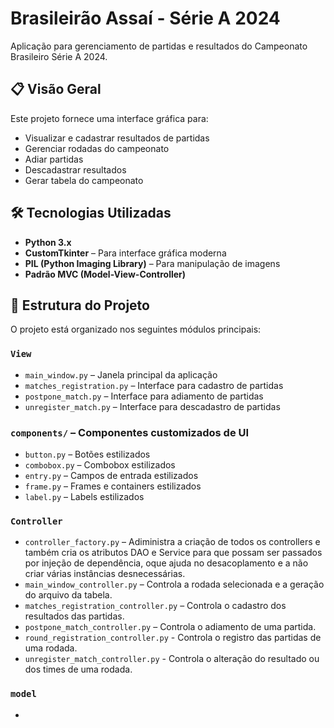 # Brasileirão Assaí - Série A 2024

Aplicação para gerenciamento de partidas e resultados do Campeonato Brasileiro Série A 2024.

## 📋 Visão Geral

Este projeto fornece uma interface gráfica para:

- Visualizar e cadastrar resultados de partidas  
- Gerenciar rodadas do campeonato  
- Adiar partidas  
- Descadastrar resultados  
- Gerar tabela do campeonato  

## 🛠 Tecnologias Utilizadas

- **Python 3.x**  
- **CustomTkinter** – Para interface gráfica moderna  
- **PIL (Python Imaging Library)** – Para manipulação de imagens  
- **Padrão MVC (Model-View-Controller)**  

## 📁 Estrutura do Projeto

O projeto está organizado nos seguintes módulos principais:

### `View`

- `main_window.py` – Janela principal da aplicação  
- `matches_registration.py` – Interface para cadastro de partidas  
- `postpone_match.py` – Interface para adiamento de partidas  
- `unregister_match.py` – Interface para descadastro de partidas  

### `components/` – Componentes customizados de UI

- `button.py` – Botões estilizados  
- `combobox.py` – Combobox estilizados  
- `entry.py` – Campos de entrada estilizados  
- `frame.py` – Frames e containers estilizados  
- `label.py` – Labels estilizados

### `Controller`
- `controller_factory.py` – Adiministra a criação de todos os controllers e também cria os atributos DAO e Service para que possam ser passados por injeção de dependência, oque ajuda no desacoplamento e a não criar várias instâncias desnecessárias.
- `main_window_controller.py` – Controla a rodada selecionada e a geração do arquivo da tabela.  
- `matches_registration_controller.py` – Controla o cadastro dos resultados das partidas.
- `postpone_match_controller.py` – Controla o adiamento de uma partida.
- `round_registration_controller.py` - Controla o registro das partidas de uma rodada.
- `unregister_match_controller.py` - Controla o alteração do resultado ou dos times de uma rodada.

### `model`
- 
